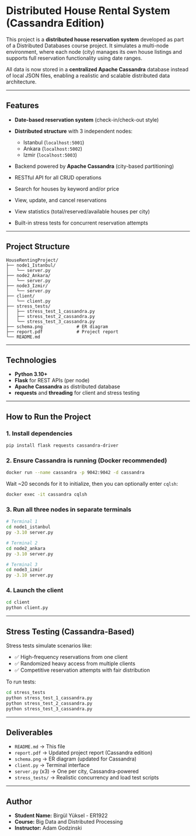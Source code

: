 # Distributed House Rental System (Cassandra Edition)

This project is a **distributed house reservation system** developed as part of a Distributed Databases course project.
It simulates a multi-node environment, where each node (city) manages its own house listings and supports full reservation functionality using date ranges.

All data is now stored in a **centralized Apache Cassandra** database instead of local JSON files, enabling a realistic and scalable distributed data architecture.

---

## Features

* **Date-based reservation system** (check-in/check-out style)
* **Distributed structure** with 3 independent nodes:

  * Istanbul (`localhost:5001`)
  * Ankara (`localhost:5002`)
  * Izmir (`localhost:5003`)
* Backend powered by **Apache Cassandra** (city-based partitioning)
* RESTful API for all CRUD operations
* Search for houses by keyword and/or price
* View, update, and cancel reservations
* View statistics (total/reserved/available houses per city)
* Built-in stress tests for concurrent reservation attempts

---

## Project Structure

```
HouseRentingProject/
├── node1_Istanbul/
│   └── server.py
├── node2_Ankara/
│   └── server.py
├── node3_Izmir/
│   └── server.py
├── client/
│   └── client.py
├── stress_tests/
│   ├── stress_test_1_cassandra.py
│   ├── stress_test_2_cassandra.py
│   └── stress_test_3_cassandra.py
├── schema.png             # ER diagram
├── report.pdf             # Project report
└── README.md
```

---

## Technologies

* **Python 3.10+**
* **Flask** for REST APIs (per node)
* **Apache Cassandra** as distributed database
* **requests** and **threading** for client and stress testing

---

## How to Run the Project

### 1. Install dependencies

```bash
pip install flask requests cassandra-driver
```

### 2. Ensure Cassandra is running (Docker recommended)

```bash
docker run --name cassandra -p 9042:9042 -d cassandra
```

Wait \~20 seconds for it to initialize, then you can optionally enter `cqlsh`:

```bash
docker exec -it cassandra cqlsh
```

### 3. Run all three nodes in separate terminals

```bash
# Terminal 1
cd node1_istanbul
py -3.10 server.py

# Terminal 2
cd node2_ankara
py -3.10 server.py

# Terminal 3
cd node3_izmir
py -3.10 server.py
```

### 4. Launch the client

```bash
cd client
python client.py
```

---

## Stress Testing (Cassandra-Based)

Stress tests simulate scenarios like:

* ✅ High-frequency reservations from one client
* ✅ Randomized heavy access from multiple clients
* ✅ Competitive reservation attempts with fair distribution

To run tests:

```bash
cd stress_tests
python stress_test_1_cassandra.py
python stress_test_2_cassandra.py
python stress_test_3_cassandra.py
```

---

## Deliverables

* `README.md` → This file
* `report.pdf` → Updated project report (Cassandra edition)
* `schema.png` → ER diagram (updated for Cassandra)
* `client.py` → Terminal interface
* `server.py` (x3) → One per city, Cassandra-powered
* `stress_tests/` → Realistic concurrency and load test scripts

---

## Author

* **Student Name:** Birgül Yüksel - ER1922
* **Course:** Big Data and Distributed Processing
* **Instructor:** Adam Godzinski
